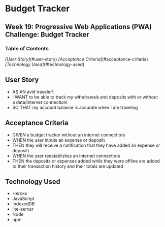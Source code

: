 # Budget Tracker
## Week 19: Progressive Web Applications (PWA) Challenge: Budget Tracker

### Table of Contents
*[User Story]*(#user-story)
*[Acceptance Criteria]*(#acceptance-criteria)
*[Technology Used]*(#technology-used)

## User Story
* AS AN avid traveler\
* I WANT to be able to track my withdrawals and deposits with or without a data/internet connection\
* SO THAT my account balance is accurate when I am traveling

## Acceptance Criteria

* GIVEN a budget tracker without an internet connection\
* WHEN the user inputs an expense or deposit\
* THEN they will receive a notification that they have added an expense or deposit\
* WHEN the user reestablishes an internet connection\
* THEN the deposits or expenses added while they were offline are added to their transaction history and their totals are updated

## Technology Used
* Heroku
* JavaScript
* IndexedDB
* lite-server
* Node
* npm